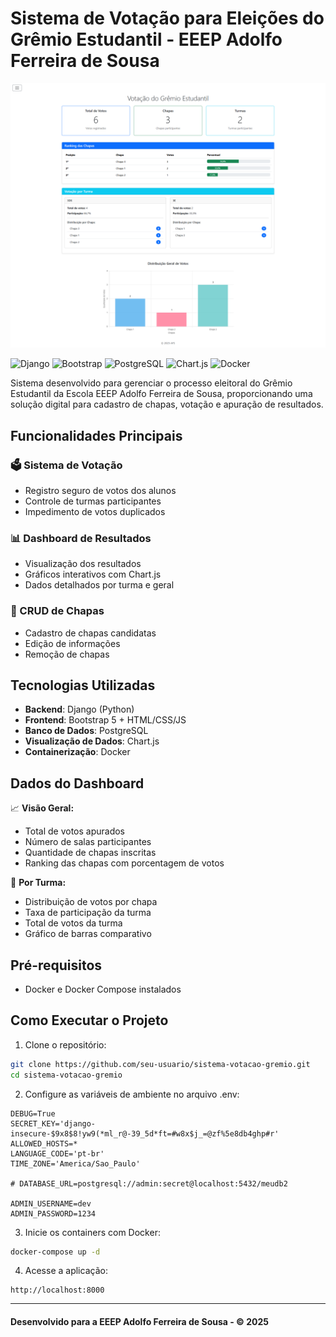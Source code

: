 # Sistema de Votação para Eleições do Grêmio Estudantil - EEEP Adolfo Ferreira de Sousa

![Dashboard do Sistema de Votação](https://raw.githubusercontent.com/Kauanrodrigues01/Kauanrodrigues01/refs/heads/main/images/projetos/sistema-eleicoes-gremio/foto-dashboard-eleicoes-gremio.png)

![Django](https://img.shields.io/badge/Django-092E20?style=for-the-badge&logo=django&logoColor=white)
![Bootstrap](https://img.shields.io/badge/Bootstrap-563D7C?style=for-the-badge&logo=bootstrap&logoColor=white)
![PostgreSQL](https://img.shields.io/badge/PostgreSQL-316192?style=for-the-badge&logo=postgresql&logoColor=white)
![Chart.js](https://img.shields.io/badge/Chart.js-FF6384?style=for-the-badge&logo=chartdotjs&logoColor=white)
![Docker](https://img.shields.io/badge/Docker-2496ED?style=for-the-badge&logo=docker&logoColor=white)

Sistema desenvolvido para gerenciar o processo eleitoral do Grêmio Estudantil da Escola EEEP Adolfo Ferreira de Sousa, proporcionando uma solução digital para cadastro de chapas, votação e apuração de resultados.

## Funcionalidades Principais

### 🗳️ Sistema de Votação
- Registro seguro de votos dos alunos
- Controle de turmas participantes
- Impedimento de votos duplicados

### 📊 Dashboard de Resultados
- Visualização dos resultados
- Gráficos interativos com Chart.js
- Dados detalhados por turma e geral

### 👥 CRUD de Chapas
- Cadastro de chapas candidatas
- Edição de informações
- Remoção de chapas

## Tecnologias Utilizadas

- **Backend**: Django (Python)
- **Frontend**: Bootstrap 5 + HTML/CSS/JS
- **Banco de Dados**: PostgreSQL
- **Visualização de Dados**: Chart.js
- **Containerização**: Docker

## Dados do Dashboard

📈 **Visão Geral:**
- Total de votos apurados
- Número de salas participantes
- Quantidade de chapas inscritas
- Ranking das chapas com porcentagem de votos

🏫 **Por Turma:**
- Distribuição de votos por chapa
- Taxa de participação da turma
- Total de votos da turma
- Gráfico de barras comparativo

## Pré-requisitos

- Docker e Docker Compose instalados

## Como Executar o Projeto

1. Clone o repositório:
```bash
git clone https://github.com/seu-usuario/sistema-votacao-gremio.git
cd sistema-votacao-gremio
```

2. Configure as variáveis de ambiente no arquivo .env:
```text
DEBUG=True
SECRET_KEY='django-insecure-$9x8$8!yw9(*ml_r@-39_5d*ft=#w8x$j_=@zf%5e8db4ghp#r'
ALLOWED_HOSTS=*
LANGUAGE_CODE='pt-br'
TIME_ZONE='America/Sao_Paulo'

# DATABASE_URL=postgresql://admin:secret@localhost:5432/meudb2

ADMIN_USERNAME=dev
ADMIN_PASSWORD=1234
```

3. Inicie os containers com Docker:
```bash
docker-compose up -d
```

4. Acesse a aplicação:
```
http://localhost:8000
```

---

#### Desenvolvido para a EEEP Adolfo Ferreira de Sousa - © 2025

<br>
